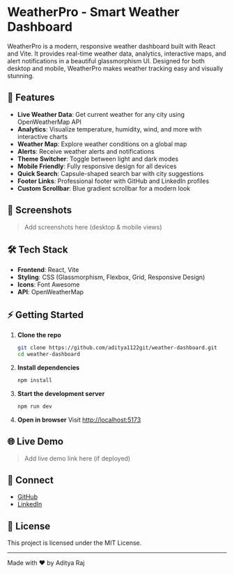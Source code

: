 # WeatherPro - Smart Weather Dashboard

WeatherPro is a modern, responsive weather dashboard built with React and Vite. It provides real-time weather data, analytics, interactive maps, and alert notifications in a beautiful glassmorphism UI. Designed for both desktop and mobile, WeatherPro makes weather tracking easy and visually stunning.

## 🚀 Features
- **Live Weather Data**: Get current weather for any city using OpenWeatherMap API
- **Analytics**: Visualize temperature, humidity, wind, and more with interactive charts
- **Weather Map**: Explore weather conditions on a global map
- **Alerts**: Receive weather alerts and notifications
- **Theme Switcher**: Toggle between light and dark modes
- **Mobile Friendly**: Fully responsive design for all devices
- **Quick Search**: Capsule-shaped search bar with city suggestions
- **Footer Links**: Professional footer with GitHub and LinkedIn profiles
- **Custom Scrollbar**: Blue gradient scrollbar for a modern look

## 📱 Screenshots
> Add screenshots here (desktop & mobile views)

## 🛠️ Tech Stack
- **Frontend**: React, Vite
- **Styling**: CSS (Glassmorphism, Flexbox, Grid, Responsive Design)
- **Icons**: Font Awesome
- **API**: OpenWeatherMap

## ⚡ Getting Started
1. **Clone the repo**
   ```bash
   git clone https://github.com/aditya1122git/weather-dashboard.git
   cd weather-dashboard
   ```
2. **Install dependencies**
   ```bash
   npm install
   ```
3. **Start the development server**
   ```bash
   npm run dev
   ```
4. **Open in browser**
   Visit [http://localhost:5173](http://localhost:5173)

## 🌐 Live Demo
> Add live demo link here (if deployed)

## 🙌 Connect
- [GitHub](https://github.com/aditya1122git)
- [LinkedIn](https://linkedin.com/in/aditya-raj-07a7a02a7)

## 📄 License
This project is licensed under the MIT License.

---
Made with ❤️ by Aditya Raj
